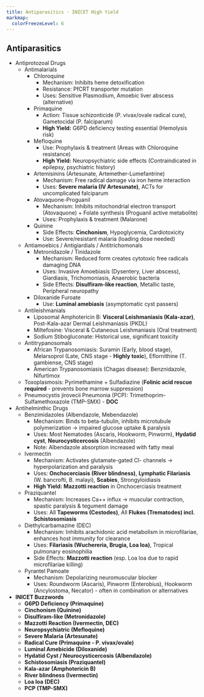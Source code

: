 ```yaml
---
title: Antiparasitics - INICET High Yield
markmap:
  colorFreezeLevel: 6
---
```


## Antiparasitics

- Antiprotozoal Drugs
  - Antimalarials
    - Chloroquine
      - Mechanism: Inhibits heme detoxification
      - Resistance: PfCRT transporter mutation
      - Uses: Sensitive Plasmodium, Amoebic liver abscess (alternative)
    - Primaquine
      - Action: Tissue schizonticide (P. vivax/ovale radical cure), Gametocidal (P. falciparum)
      - **High Yield:** G6PD deficiency testing essential (Hemolysis risk)
    - Mefloquine
      - Use: Prophylaxis & treatment (Areas with Chloroquine resistance)
      - **High Yield:** Neuropsychiatric side effects (Contraindicated in epilepsy, psychiatric history)
    - Artemisinins (Artesunate, Artemether-Lumefantrine)
      - Mechanism: Free radical damage via iron heme interaction
      - Uses: **Severe malaria (IV Artesunate)**, ACTs for uncomplicated falciparum
    - Atovaquone-Proguanil
      - Mechanism: Inhibits mitochondrial electron transport (Atovaquone) + Folate synthesis (Proguanil active metabolite)
      - Uses: Prophylaxis & treatment (Malarone)
    - Quinine
      - Side Effects: **Cinchonism**, Hypoglycemia, Cardiotoxicity
      - Use: Severe/resistant malaria (loading dose needed)
  - Antiamoebics / Antigiardials / Antitrichomonals
    - Metronidazole / Tinidazole
      - Mechanism: Reduced form creates cytotoxic free radicals damaging DNA
      - Uses: Invasive Amoebiasis (Dysentery, Liver abscess), Giardiasis, Trichomoniasis, Anaerobic bacteria
      - Side Effects: **Disulfiram-like reaction**, Metallic taste, Peripheral neuropathy
    - Diloxanide Furoate
      - Use: **Luminal amebiasis** (asymptomatic cyst passers)
  - Antileishmanials
    - Liposomal Amphotericin B: **Visceral Leishmaniasis (Kala-azar)**, Post-Kala-azar Dermal Leishmaniasis (PKDL)
    - Miltefosine: Visceral & Cutaneous Leishmaniasis (Oral treatment)
    - Sodium Stibogluconate: Historical use, significant toxicity
  - Antitrypanosomals
    - African Trypanosomiasis: Suramin (Early, blood stage), Melarsoprol (Late, CNS stage - **Highly toxic**), Eflornithine (T. gambiense, CNS stage)
    - American Trypanosomiasis (Chagas disease): Benznidazole, Nifurtimox
  - Toxoplasmosis: Pyrimethamine + Sulfadiazine (**Folinic acid rescue required** - prevents bone marrow suppression)
  - Pneumocystis jirovecii Pneumonia (PCP): Trimethoprim-Sulfamethoxazole (TMP-SMX) - **DOC**
- Antihelminthic Drugs
  - Benzimidazoles (Albendazole, Mebendazole)
    - Mechanism: Binds to beta-tubulin, inhibits microtubule polymerization -> impaired glucose uptake & paralysis
    - Uses: Most Nematodes (Ascaris, Hookworm, Pinworm), **Hydatid cyst**, **Neurocysticercosis** (Albendazole)
    - Note: Albendazole absorption increased with fatty meal
  - Ivermectin
    - Mechanism: Activates glutamate-gated Cl- channels -> hyperpolarization and paralysis
    - Uses: **Onchocerciasis (River blindness)**, **Lymphatic Filariasis** (W. bancrofti, B. malayi), **Scabies**, Strongyloidiasis
    - **High Yield:** **Mazzotti reaction** in Onchocerciasis treatment
  - Praziquantel
    - Mechanism: Increases Ca++ influx -> muscular contraction, spastic paralysis & tegument damage
    - Uses: All **Tapeworms (Cestodes)**, All **Flukes (Trematodes) incl. Schistosomiasis**
  - Diethylcarbamazine (DEC)
    - Mechanism: Inhibits arachidonic acid metabolism in microfilariae, enhances host immunity for clearance
    - Uses: **Filariasis (Wuchereria, Brugia, Loa loa)**, Tropical pulmonary eosinophilia
    - Side Effects: **Mazzotti reaction** (esp. Loa loa due to rapid microfilariae killing)
  - Pyrantel Pamoate
    - Mechanism: Depolarizing neuromuscular blocker
    - Uses: Roundworm (Ascaris), Pinworm (Enterobius), Hookworm (Ancylostoma, Necator) - often in combination or alternatives
- **INICET Buzzwords**
  - **G6PD Deficiency (Primaquine)**
  - **Cinchonism (Quinine)**
  - **Disulfiram-like (Metronidazole)**
  - **Mazzotti Reaction (Ivermectin, DEC)**
  - **Neuropsychiatric (Mefloquine)**
  - **Severe Malaria (Artesunate)**
  - **Radical Cure (Primaquine - P. vivax/ovale)**
  - **Luminal Amebicide (Diloxanide)**
  - **Hydatid Cyst / Neurocysticercosis (Albendazole)**
  - **Schistosomiasis (Praziquantel)**
  - **Kala-azar (Amphotericin B)**
  - **River blindness (Ivermectin)**
  - **Loa loa (DEC)**
  - **PCP (TMP-SMX)**


